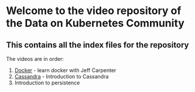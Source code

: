 # Welcome to the video repository of the Data on Kubernetes Community

## This contains all the index files for the repository

The videos are in order:

1. [Docker](https://www.youtube.com/watch?v=1PZ2dTp8rpg) - learn docker with Jeff Carpenter
2. [Cassandra](https://www.youtube.com/playlist?list=PL2g2h-wyI4SqCdxdiyi8enEyWvACcUa9R) - Introduction to Cassandra
3. Introduction to persistence
